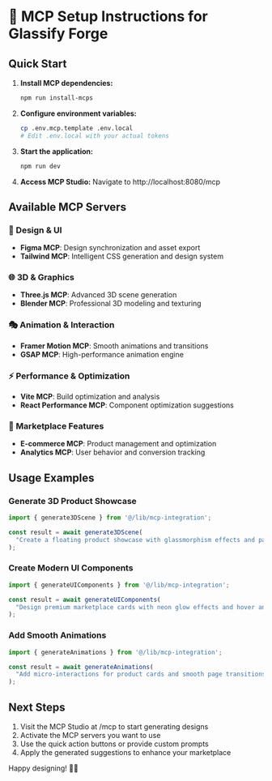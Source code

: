 # 🚀 MCP Setup Instructions for Glassify Forge

## Quick Start

1. **Install MCP dependencies:**
   ```bash
   npm run install-mcps
   ```

2. **Configure environment variables:**
   ```bash
   cp .env.mcp.template .env.local
   # Edit .env.local with your actual tokens
   ```

3. **Start the application:**
   ```bash
   npm run dev
   ```

4. **Access MCP Studio:**
   Navigate to http://localhost:8080/mcp

## Available MCP Servers

### 🎨 Design & UI
- **Figma MCP**: Design synchronization and asset export
- **Tailwind MCP**: Intelligent CSS generation and design system

### 🌐 3D & Graphics  
- **Three.js MCP**: Advanced 3D scene generation
- **Blender MCP**: Professional 3D modeling and texturing

### 🎭 Animation & Interaction
- **Framer Motion MCP**: Smooth animations and transitions
- **GSAP MCP**: High-performance animation engine

### ⚡ Performance & Optimization
- **Vite MCP**: Build optimization and analysis
- **React Performance MCP**: Component optimization suggestions

### 🛒 Marketplace Features
- **E-commerce MCP**: Product management and optimization
- **Analytics MCP**: User behavior and conversion tracking

## Usage Examples

### Generate 3D Product Showcase
```javascript
import { generate3DScene } from '@/lib/mcp-integration';

const result = await generate3DScene(
  "Create a floating product showcase with glassmorphism effects and particle systems"
);
```

### Create Modern UI Components
```javascript
import { generateUIComponents } from '@/lib/mcp-integration';

const result = await generateUIComponents(
  "Design premium marketplace cards with neon glow effects and hover animations"
);
```

### Add Smooth Animations
```javascript
import { generateAnimations } from '@/lib/mcp-integration';

const result = await generateAnimations(
  "Add micro-interactions for product cards and smooth page transitions"
);
```

## Next Steps

1. Visit the MCP Studio at /mcp to start generating designs
2. Activate the MCP servers you want to use
3. Use the quick action buttons or provide custom prompts
4. Apply the generated suggestions to enhance your marketplace

Happy designing! 🎨✨